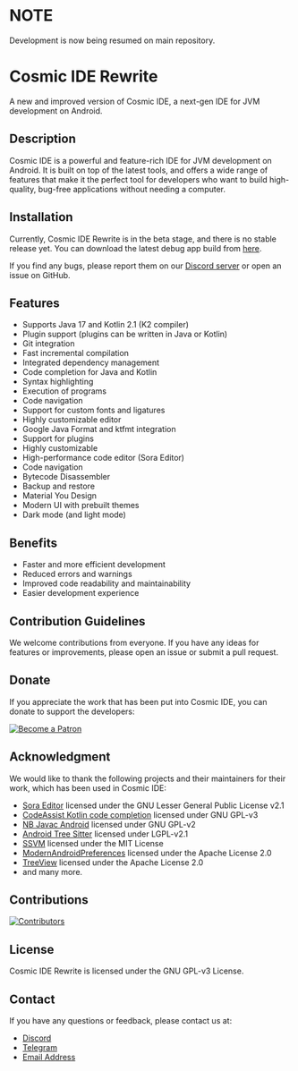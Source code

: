 # NOTE

Development is now being resumed on main repository.

# Cosmic IDE Rewrite

A new and improved version of Cosmic IDE, a next-gen IDE for JVM development on Android.

## Description

Cosmic IDE is a powerful and feature-rich IDE for JVM development on Android. It is built on top of the latest tools, and offers a wide range of features that make it the perfect tool for developers who want to build high-quality, bug-free applications without needing a computer.

## Installation

Currently, Cosmic IDE Rewrite is in the beta stage, and there is no stable release yet. You can download the latest debug app build from [here](https://nightly.link/Cosmic-Ide/rewrite/workflows/android/main/apk-debug.zip).

If you find any bugs, please report them on our [Discord server](https://discord.gg/8Gu6YCq2eS) or open an issue on GitHub.

## Features

- Supports Java 17 and Kotlin 2.1 (K2 compiler)
- Plugin support (plugins can be written in Java or Kotlin)
- Git integration
- Fast incremental compilation
- Integrated dependency management
- Code completion for Java and Kotlin
- Syntax highlighting
- Execution of programs
- Code navigation
- Support for custom fonts and ligatures
- Highly customizable editor
- Google Java Format and ktfmt integration
- Support for plugins
- Highly customizable
- High-performance code editor (Sora Editor)
- Code navigation
- Bytecode Disassembler
- Backup and restore
- Material You Design
- Modern UI with prebuilt themes
- Dark mode (and light mode)

## Benefits

- Faster and more efficient development
- Reduced errors and warnings
- Improved code readability and maintainability
- Easier development experience

## Contribution Guidelines

We welcome contributions from everyone. If you have any ideas for features or improvements, please open an issue or submit a pull request.

## Donate

If you appreciate the work that has been put into Cosmic IDE, you can donate to support the developers:

[![Become a Patron](https://c5.patreon.com/external/logo/become_a_patron_button.png)](https://patreon.com/cosmicide)

## Acknowledgment

We would like to thank the following projects and their maintainers for their work, which has been used in Cosmic IDE:

- [Sora Editor](https://github.com/Rosemoe/sora-editor) licensed under the GNU Lesser General Public License v2.1
- [CodeAssist Kotlin code completion](https://github.com/tyron12233/CodeAssist/tree/main/kotlin-completion) licensed under GNU GPL-v3
- [NB Javac Android](https://github.com/AndroidIDEOfficial/nb-javac-android) licensed under GNU GPL-v2
- [Android Tree Sitter](https://github.com/AndroidIDEOfficial/android-tree-sitter) licensed under LGPL-v2.1
- [SSVM](https://github.com/xxDark/SSVM) licensed under the MIT License
- [ModernAndroidPreferences](https://github.com/Maxr1998/ModernAndroidPreferences) licensed under the Apache License 2.0
- [TreeView](https://github.com/lzhiyong/TreeView) licensed under the Apache License 2.0
- and many more.

## Contributions

[![Contributors](https://contrib.rocks/image?repo=Cosmic-Ide/rewrite)](https://github.com/Cosmic-Ide/rewrite/graphs/contributors)

## License

Cosmic IDE Rewrite is licensed under the GNU GPL-v3 License.

## Contact

If you have any questions or feedback, please contact us at:

- [Discord](https://discord.gg/8Gu6YCq2eS)
- [Telegram](https://t.me/cosmicide)
- [Email Address](mailto:purwarpranav80@gmail.com)
